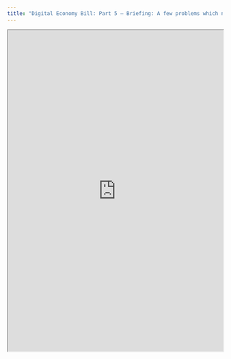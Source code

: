 ```yaml
---
title: "Digital Economy Bill: Part 5 – Briefing: A few problems which need to be addressed"
---
```




<iframe height="750" width="100%" src="https://ewelton.github.io/ktest/wiki.html#Digital%20Economy%20Bill:%20Part%205%20%E2%80%93%20Briefing:%20A%20few%20problems%20which%20need%20to%20be%20addressed"></iframe>
